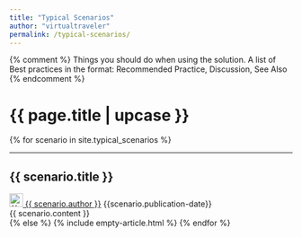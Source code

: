 ```yaml
---
title: "Typical Scenarios"
author: "virtualtraveler"
permalink: /typical-scenarios/
---
```


{% comment %}
 Things you should do when using the solution. A list of Best practices in the format: Recommended Practice, Discussion, See Also
{% endcomment %}

# {{ page.title | upcase }}

{% for scenario in site.typical_scenarios %}
<article>
  <hr>
  <h2 id="{{scenario.id}}">{{ scenario.title }}</h2>
  <div class="article-meta">
      <a href="{{ page.github-url }}{{ scenario.author }}" class="post-author">
          <img src="{{ page.github-url }}{{ scenario.author }}.png" class="avatar" alt="{{ scenario.author }} avatar" width="24" height="24">
          {{ scenario.author }}</a>	
      <span class="date">{{scenario.publication-date}}</span>
  </div>
  <div class="article-content">
      {{ scenario.content }}
  </div>
</article>
{% else %}
{% include empty-article.html %}
{% endfor %}